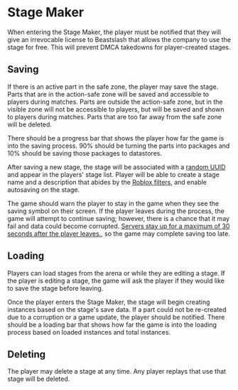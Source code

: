 # Stage Maker
When entering the Stage Maker, the player must be notified that they will give an irrevocable license to Beastslash that allows the company to use the stage for free. This will prevent DMCA takedowns for player-created stages. 

## Saving
If there is an active part in the safe zone, the player may save the stage. Parts that are in the action-safe zone will be saved and accessible to players during matches. Parts are outside the action-safe zone, but in the visible zone will not be accessible to players, but will be saved and shown to players during matches. Parts that are too far away from the safe zone will be deleted.

There should be a progress bar that shows the player how far the game is into the saving process. 90% should be turning the parts into packages and 10% should be saving those packages to datastores.

After saving a new stage, the stage will be associated with a [random UUID](https://create.roblox.com/docs/reference/engine/classes/HttpService#GenerateGUID) and appear in the players' stage list. Player will be able to create a stage name and a description that abides by the [Roblox filters](https://create.roblox.com/docs/reference/engine/classes/Chat#FilterStringForBroadcast), and enable autosaving on the stage.

The game should warn the player to stay in the game when they see the saving symbol on their screen. If the player leaves during the process, the game will attempt to continue saving; however, there is a chance that it may fail and data could become corrupted. [Servers stay up for a maximum of 30 seconds after the player leaves.](https://create.roblox.com/docs/reference/engine/classes/DataModel#BindToClose), so the game may complete saving too late.

## Loading
Players can load stages from the arena or while they are editing a stage. If the player is editing a stage, the game will ask the player if they would like to save the stage before leaving.

Once the player enters the Stage Maker, the stage will begin creating instances based on the stage's save data. If a part could not be re-created due to a corruption or a game update, the player should be notified. There should be a loading bar that shows how far the game is into the loading process based on loaded instances and total instances.

## Deleting
The player may delete a stage at any time. Any player replays that use that stage will be deleted.